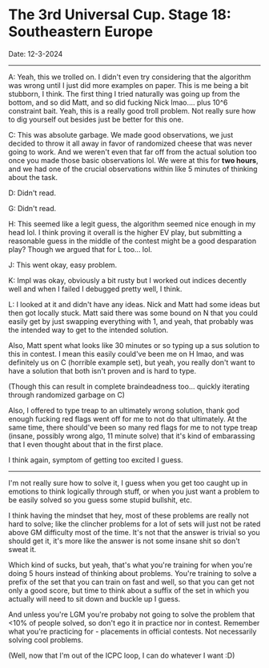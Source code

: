 # The 3rd Universal Cup. Stage 18: Southeastern Europe 

Date: 12-3-2024

---

A: Yeah, this we trolled on. I didn't even try considering that the algorithm was wrong until I just did more examples on paper. This is me being a bit stubborn, I think. The first thing I tried naturally was going up from the bottom, and so did Matt, and so did fucking Nick lmao.... plus 10^6 constraint bait. Yeah, this is a really good troll problem. Not really sure how to dig yourself out besides just be better for this one. 

C: This was absolute garbage. We made good observations, we just decided to throw it all away in favor of randomized cheese that was never going to work. And we weren't even that far off from the actual solution too once you made those basic observations lol. We were at this for **two hours**, and we had one of the crucial observations within like 5 minutes of thinking about the task. 

D: Didn't read. 

G: Didn't read. 

H: This seemed like a legit guess, the algorithm seemed nice enough in my head lol. I think proving it overall is the higher EV play, but submitting a reasonable guess in the middle of the contest might be a good desparation play? Though we argued that for L too... lol. 

J: This went okay, easy problem. 

K: Impl was okay, obviously a bit rusty but I worked out indices decently well and when I failed I debugged pretty well, I think. 

L: I looked at it and didn't have any ideas. Nick and Matt had some ideas but then got locally stuck. Matt said there was some bound on N that you could easily get by just swapping everything with 1, and yeah, that probably was the intended way to get to the intended solution. 

Also, Matt spent what looks like 30 minutes or so typing up a sus solution to this in contest. I mean this easily could've been me on H lmao, and was definitely us on C (horrible example set), but yeah, you really don't want to have a solution that both isn't proven and is hard to type. 

(Though this can result in complete braindeadness too... quickly iterating through randomized garbage on C)

Also, I offered to type treap to an ultimately wrong solution, thank god enough fucking red flags went off for me to not do that ultimately. At the same time, there should've been so many red flags for me to not type treap (insane, possibly wrong algo, 11 minute solve) that it's kind of embarassing that I even thought about that in the first place. 

I think again, symptom of getting too excited I guess. 

---

I'm not really sure how to solve it, I guess when you get too caught up in emotions to think logically through stuff, or when you just want a problem to be easily solved so you guess some stupid bullshit, etc. 

I think having the mindset that hey, most of these problems are really not hard to solve; like the clincher problems for a lot of sets will just not be rated above GM difficulty most of the time. It's not that the answer is trivial so you should get it, it's more like the answer is not some insane shit so don't sweat it. 

Which kind of sucks, but yeah, that's what you're training for when you're doing 5 hours instead of thinking about problems. You're training to solve a prefix of the set that you can train on fast and well, so that you can get not only a good score, but time to think about a suffix of the set in which you actually will need to sit down and buckle up I guess. 

And unless you're LGM you're probaby not going to solve the problem that <10% of people solved, so don't ego it in practice nor in contest. Remember what you're practicing for - placements in official contests. Not necessarily solving cool problems. 

(Well, now that I'm out of the ICPC loop, I can do whatever I want :D)